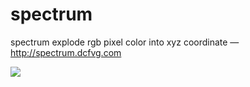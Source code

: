 spectrum
========

spectrum explode rgb pixel color into xyz coordinate — http://spectrum.dcfvg.com

![](http://spectrum.dcfvg.com/logo.gif)
